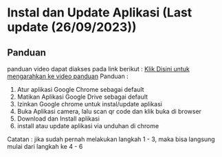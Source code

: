 # Instal dan Update Aplikasi (Last update (26/09/2023))
## Panduan
panduan video dapat diakses pada link berikut :
[Klik Disini untuk mengarahkan ke video panduan](https://drive.google.com/drive/folders/128lLIl_EnHkgNaEfNRpqx1vJXdU7UpgI?hl=id)
Panduan :
1. Atur aplikasi Google Chrome sebagai default
2. Matikan Aplikasi Google Drive sebagai default
3. Izinkan Google chrome untuk instal/update aplikasi
4. Buka Aplikasi camera, lalu scan qr code dan klik buka di browser
5. Download dan Install aplikasi
6. install atau update aplikasi via unduhan di chrome

Catatan :
jika sudah pernah melakukan langkah 1 - 3, maka bisa langsung mulai dari langkah ke 4 - 6
